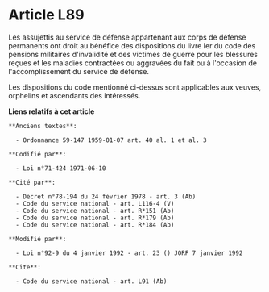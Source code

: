 # Article L89

Les assujettis au service de défense appartenant aux corps de défense permanents ont droit au bénéfice des dispositions du
livre Ier du code des pensions militaires d'invalidité et des victimes de guerre pour les blessures reçues et les maladies
contractées ou aggravées du fait ou à l'occasion de l'accomplissement du service de défense.

Les dispositions du code mentionné ci-dessus sont applicables aux veuves, orphelins et ascendants des intéressés.

**Liens relatifs à cet article**

	**Anciens textes**:

	  - Ordonnance 59-147 1959-01-07 art. 40 al. 1 et al. 3

	**Codifié par**:

	  - Loi n°71-424 1971-06-10

	**Cité par**:

	  - Décret n°78-194 du 24 février 1978 - art. 3 (Ab)
	  - Code du service national - art. L116-4 (V)
	  - Code du service national - art. R*151 (Ab)
	  - Code du service national - art. R*179 (Ab)
	  - Code du service national - art. R*184 (Ab)

	**Modifié par**:

	  - Loi n°92-9 du 4 janvier 1992 - art. 23 () JORF 7 janvier 1992

	**Cite**:

	  - Code du service national - art. L91 (Ab)

